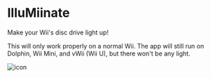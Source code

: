 # IlluMiinate

Make your Wii's disc drive light up!

This will only work properly on a normal Wii. The app will still run on Dolphin, Wii Mini, and vWii (Wii U), but there won't be any light.


![icon](https://github.com/user-attachments/assets/474bc025-7bc0-420b-96d4-a140d01d74cd)
